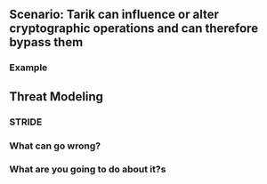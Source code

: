 ## Scenario: Tarik can influence or alter cryptographic operations and can therefore bypass them

### Example

## Threat Modeling

### STRIDE

### What can go wrong?

### What are you going to do about it?s
